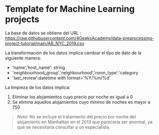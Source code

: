 # Template for Machine Learning projects

La base de datos se obtiene del URL : https://raw.githubusercontent.com/4GeeksAcademy/data-preprocessing-project-tutorial/main/AB_NYC_2019.csv

La transformación de los datos implica cambiar el tipo de dato de la siguiente manera:
- 'name','host_name': string
- 'neighbourhood_group','neighbourhood','room_type':'category
- 'last_review':datetime with format='%Y/%m/%d'

La limpieza de los datos implica:
1. Eliminar los alojamientos cuyo precio por noche es igual a 0
2. Se elimina aquellos alojamientos cuyo minimo de noches es mayor a 750

> *Nota*: No se incluye el tratamiento del precio por noche del alojamiento en Manhattan en el 2013 que parecería ser anormal, ya que se necesitaría consultar a un especialista.




